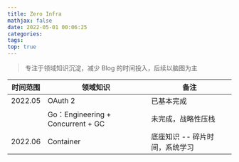 ```yaml
---
title: Zero Infra
mathjax: false
date: 2022-05-01 00:06:25
categories:
tags:
top: true
---
```


> 专注于领域知识沉淀，减少 Blog 的时间投入，后续以脑图为主

| 时间范围 | 领域知识                          | 备注                           |
| -------- | --------------------------------- | ------------------------------ |
| 2022.05  | OAuth 2                           | 已基本完成                     |
|          | Go：Engineering + Concurrent + GC | 未完成，战略性压栈             |
| 2022.06  | Container                         | 底座知识 -- 碎片时间，系统学习 |

<!-- more -->
